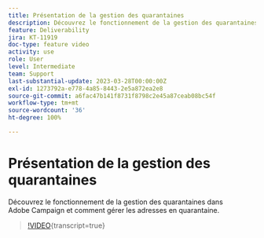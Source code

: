 ```yaml
---
title: Présentation de la gestion des quarantaines
description: Découvrez le fonctionnement de la gestion des quarantaines dans Adobe Campaign et comment gérer les adresses en quarantaine.
feature: Deliverability
jira: KT-11919
doc-type: feature video
activity: use
role: User
level: Intermediate
team: Support
last-substantial-update: 2023-03-28T00:00:00Z
exl-id: 1273792a-e778-4a85-8443-2e5a872ea2e8
source-git-commit: a6fac47b141f8731f8798c2e45a87ceab08bc54f
workflow-type: tm+mt
source-wordcount: '36'
ht-degree: 100%

---
```


# Présentation de la gestion des quarantaines

Découvrez le fonctionnement de la gestion des quarantaines dans Adobe Campaign et comment gérer les adresses en quarantaine.

>[!VIDEO](https://video.tv.adobe.com/v/3415818?quality=12&learn=on){transcript=true}
